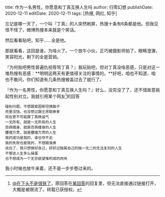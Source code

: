 title: 作为一名男性，你愿意和丁真互换人生吗
author: 归零幻想
publishDate: 2020-12-11
editDate: 2020-12-11
tags: [热搜, 网红, 知乎]

<!--config-->

忘记是哪一天了，一个叫『丁真』的人突然刷屏，热搜十条有6条都是他。但我见怪不怪了，微博热搜本来就是个笑话。

然后看看贴吧，知乎……全是他。

那就看看，这回是谁，为啥火了。一个放牛小伙，正巧被摄影师拍了，眼睛澄澈，笑容阳光，剩下的全是营销。

『为何贴吧男性普遍仇视辱骂丁真？』我玩贴吧，但对丁真没啥恶感，只是对这一堆热搜有恶感：**明明这两天有更值得关注的事情的。**好吧，咱也不知道，咱也不敢问，你们知道有几条热搜被盖过去了就行了。

『作为一名男性，你愿意和丁真互换人生吗？』好么，没完没了了，还不惜故意挑起性别对立。我就引用某个网友[^1]的回答

[^1]:[@在下头不是很铁了](https://www.zhihu.com/people/geng-liang-jia)，原回答在[某回答](https://www.zhihu.com/question/433944124/answer/1620271267)的回复里，但无法直接通过链接打开，大概是被限流了。转载已获授权。

<!--summary-->

```
碰到问题，不想跟爱因斯坦换脑子
兜里没钱，也没想过跟王思聪换爹
现在更不可能跟丁真换运气
一无所有，就是一无所有的人生
百病缠身，就是百病缠身的人生
腰缠万贯，就是腰缠万贯的人生
我的成功是我的，谁也夺不走
我的失败也是我的，不想跟谁换
说白了，我只想做好自己，好好过独属自己的独一无二的无法复刻的人生
不管这人生多么操蛋
也不想成为一个无穷欲望堆积成的肉块
```

我小时候也放牛来着，还不是一步步卷过来的。